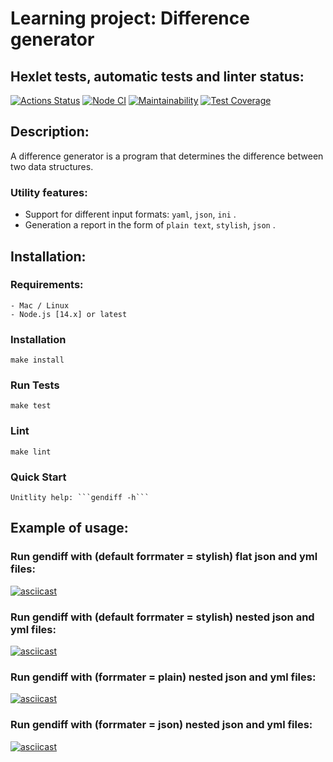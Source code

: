 # Learning project: Difference generator

## Hexlet tests, automatic tests and linter status:
  [![Actions Status](https://github.com/256sha9gag/fullstack-javascript-project-46/workflows/hexlet-check/badge.svg)](https://github.com/256sha9gag/fullstack-javascript-project-46/actions)
  [![Node CI](https://github.com/256sha9gag/fullstack-javascript-project-46/actions/workflows/nodejs.yml/badge.svg)](https://github.com/256sha9gag/fullstack-javascript-project-46/actions/workflows/nodejs.yml)
  [![Maintainability](https://api.codeclimate.com/v1/badges/c550919c90aee56c6b95/maintainability)](https://codeclimate.com/github/256sha9gag/fullstack-javascript-project-46/maintainability)
  [![Test Coverage](https://api.codeclimate.com/v1/badges/c550919c90aee56c6b95/test_coverage)](https://codeclimate.com/github/256sha9gag/fullstack-javascript-project-46/test_coverage)

## Description:
  A difference generator is a program that determines the difference between two data structures.

  ### Utility features:
  - Support for different input formats: ```yaml```, ```json```, ```ini``` .
  - Generation a report in the form of ```plain text```, ```stylish```, ```json``` .

## Installation:

  ### Requirements:
    - Mac / Linux
    - Node.js [14.x] or latest

  ### Installation
    make install

  ### Run Tests
    make test

  ### Lint
    make lint

  ### Quick Start
    Unitlity help: ```gendiff -h```

## Example of usage:

  ### Run gendiff with (default forrmater = stylish) flat json and yml files:
   [![asciicast](https://asciinema.org/a/546151.svg)](https://asciinema.org/a/546151)

  ### Run gendiff with (default forrmater = stylish) nested json and yml files:
   [![asciicast](https://asciinema.org/a/546152.svg)](https://asciinema.org/a/546152)

  ### Run gendiff with (forrmater = plain) nested json and yml files:
   [![asciicast](https://asciinema.org/a/546153.svg)](https://asciinema.org/a/546153)

  ### Run gendiff with (forrmater = json) nested json and yml files:
   [![asciicast](https://asciinema.org/a/546154.svg)](https://asciinema.org/a/546154)